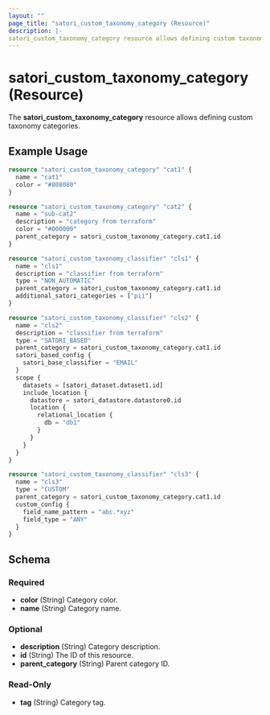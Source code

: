```yaml
---
layout: ""
page_title: "satori_custom_taxonomy_category (Resource)"
description: |-
satori_custom_taxonomy_category resource allows defining custom taxonomy categories.
---
```


# satori_custom_taxonomy_category (Resource)

The **satori_custom_taxonomy_category** resource allows defining custom taxonomy categories.

## Example Usage

```terraform
resource "satori_custom_taxonomy_category" "cat1" {
  name = "cat1"
  color = "#808080"
}

resource "satori_custom_taxonomy_category" "cat2" {
  name = "sub-cat2"
  description = "category from terraform"
  color = "#000000"
  parent_category = satori_custom_taxonomy_category.cat1.id
}

resource "satori_custom_taxonomy_classifier" "cls1" {
  name = "cls1"
  description = "classifier from terraform"
  type = "NON_AUTOMATIC"
  parent_category = satori_custom_taxonomy_category.cat1.id
  additional_satori_categories = ["pii"]
}

resource "satori_custom_taxonomy_classifier" "cls2" {
  name = "cls2"
  description = "classifier from terraform"
  type = "SATORI_BASED"
  parent_category = satori_custom_taxonomy_category.cat1.id
  satori_based_config {
    satori_base_classifier = "EMAIL"
  }
  scope {
    datasets = [satori_dataset.dataset1.id]
    include_location {
      datastore = satori_datastore.datastore0.id
      location {
        relational_location {
          db = "db1"
        }
      }
    }
  }
}

resource "satori_custom_taxonomy_classifier" "cls3" {
  name = "cls3"
  type = "CUSTOM"
  parent_category = satori_custom_taxonomy_category.cat1.id
  custom_config {
    field_name_pattern = "abc.*xyz"
    field_type = "ANY"
  }
}
```

<!-- schema generated by tfplugindocs -->
## Schema

### Required

- **color** (String) Category color.
- **name** (String) Category name.

### Optional

- **description** (String) Category description.
- **id** (String) The ID of this resource.
- **parent_category** (String) Parent category ID.

### Read-Only

- **tag** (String) Category tag.